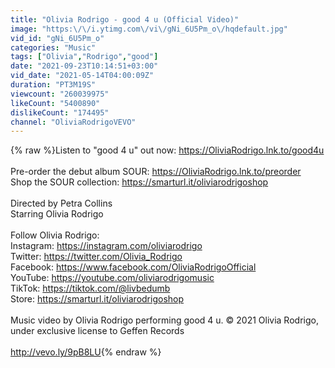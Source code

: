 ```yaml
---
title: "Olivia Rodrigo - good 4 u (Official Video)"
image: "https:\/\/i.ytimg.com\/vi\/gNi_6U5Pm_o\/hqdefault.jpg"
vid_id: "gNi_6U5Pm_o"
categories: "Music"
tags: ["Olivia","Rodrigo","good"]
date: "2021-09-23T10:14:51+03:00"
vid_date: "2021-05-14T04:00:09Z"
duration: "PT3M19S"
viewcount: "260039975"
likeCount: "5400890"
dislikeCount: "174495"
channel: "OliviaRodrigoVEVO"
---
```

{% raw %}Listen to &quot;good 4 u&quot; out now: <a rel="nofollow" target="blank" href="https://OliviaRodrigo.lnk.to/good4u">https://OliviaRodrigo.lnk.to/good4u</a><br /><br />Pre-order the debut album SOUR: <a rel="nofollow" target="blank" href="https://OliviaRodrigo.lnk.to/preorder">https://OliviaRodrigo.lnk.to/preorder</a><br />Shop the SOUR collection: <a rel="nofollow" target="blank" href="https://smarturl.it/oliviarodrigoshop">https://smarturl.it/oliviarodrigoshop</a><br /><br />Directed by Petra Collins<br />Starring Olivia Rodrigo<br /><br />Follow Olivia Rodrigo:<br />Instagram: <a rel="nofollow" target="blank" href="https://instagram.com/oliviarodrigo">https://instagram.com/oliviarodrigo</a><br />Twitter: <a rel="nofollow" target="blank" href="https://twitter.com/Olivia_Rodrigo">https://twitter.com/Olivia_Rodrigo</a><br />Facebook: <a rel="nofollow" target="blank" href="https://www.facebook.com/OliviaRodrigoOfficial">https://www.facebook.com/OliviaRodrigoOfficial</a><br />YouTube: <a rel="nofollow" target="blank" href="https://youtube.com/oliviarodrigomusic">https://youtube.com/oliviarodrigomusic</a><br />TikTok: <a rel="nofollow" target="blank" href="https://tiktok.com/@livbedumb">https://tiktok.com/@livbedumb</a><br />Store: <a rel="nofollow" target="blank" href="https://smarturl.it/oliviarodrigoshop">https://smarturl.it/oliviarodrigoshop</a><br /><br />Music video by Olivia Rodrigo performing good 4 u. © 2021 Olivia Rodrigo, under exclusive license to Geffen Records<br /><br /><a rel="nofollow" target="blank" href="http://vevo.ly/9pB8LU">http://vevo.ly/9pB8LU</a>{% endraw %}
